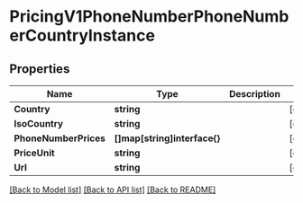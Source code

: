 # PricingV1PhoneNumberPhoneNumberCountryInstance

## Properties

Name | Type | Description | Notes
------------ | ------------- | ------------- | -------------
**Country** | **string** |  | [optional] 
**IsoCountry** | **string** |  | [optional] 
**PhoneNumberPrices** | **[]map[string]interface{}** |  | [optional] 
**PriceUnit** | **string** |  | [optional] 
**Url** | **string** |  | [optional] 

[[Back to Model list]](../README.md#documentation-for-models) [[Back to API list]](../README.md#documentation-for-api-endpoints) [[Back to README]](../README.md)



